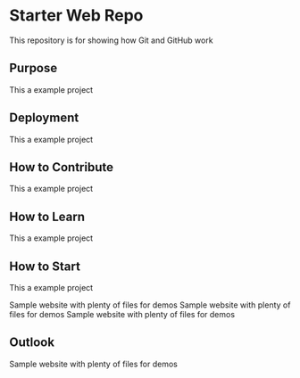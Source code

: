 # Starter Web Repo

This repository is for showing how Git and GitHub work

## Purpose
This a example project

## Deployment
This a example project

## How to Contribute
This a example project

## How to Learn
This a example project

## How to Start
This a example project


Sample website with plenty of files for demos
Sample website with plenty of files for demos
Sample website with plenty of files for demos

## Outlook
Sample website with plenty of files for demos